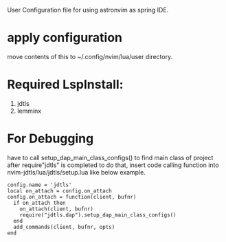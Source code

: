 

User Configuration file for using astronvim as spring IDE.



# apply configuration 

move contents of this to ~/.config/nvim/lua/user directory.



# Required LspInstall:

1. jdtls
2. lemminx



# For Debugging

have to call setup_dap_main_class_configs() to find main class of project after require"jdtls" is completed
to do that, insert code calling function
into nvim-jdtls/lua/jdtls/setup.lua
like below example.

```
config.name = 'jdtls'
local on_attach = config.on_attach
config.on_attach = function(client, bufnr)
  if on_attach then
    on_attach(client, bufnr)
    require("jdtls.dap").setup_dap_main_class_configs()
  end
  add_commands(client, bufnr, opts)
end
```

